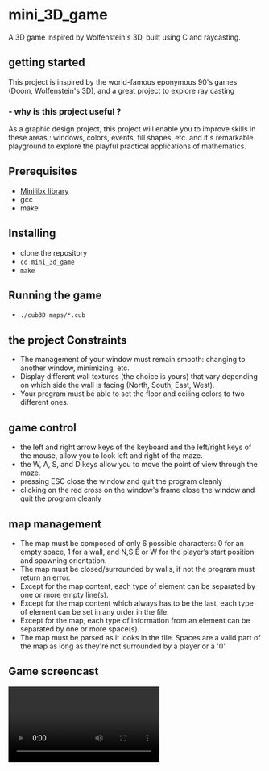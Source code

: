 # mini_3D_game
A 3D game inspired by Wolfenstein's 3D, built using C and raycasting.

## getting started
This project is inspired by the world-famous eponymous 90's games (Doom, Wolfenstein's 3D), and a great project to explore ray casting 
### - why is this project useful ?
As a graphic design project, this project will enable you to improve skills in these areas : windows, colors, events, fill shapes, etc.
and it's remarkable playground to explore the playful practical applications of mathematics.
## Prerequisites
 - [Minilibx library](https://github.com/42Paris/minilibx-linux)
 - gcc
 - make
## Installing
  - clone the repository
  - ``` cd mini_3d_game ```
  - ``` make ```
## Running the game
  - ``` ./cub3D maps/*.cub ```
## the project Constraints
  - The management of your window must remain smooth: changing to another window, minimizing, etc.
  - Display different wall textures (the choice is yours) that vary depending on which
  side the wall is facing (North, South, East, West).
  - Your program must be able to set the floor and ceiling colors to two different ones.
## game control
  - the left and right arrow keys of the keyboard and the left/right keys of the mouse, allow you to look left and right of tha maze.
  - the W, A, S, and D keys allow you to move the point of view through the maze.
  - pressing ESC close the window and quit the program cleanly
  - clicking on the red cross on the window's frame close the window and quit the program cleanly
## map management

  - The map must be composed of only 6 possible characters: 0 for an empty space,
  1 for a wall, and N,S,E or W for the player’s start position and spawning
  orientation.
  - The map must be closed/surrounded by walls, if not the program must return
an error.
  - Except for the map content, each type of element can be separated by one or
more empty line(s).
  - Except for the map content which always has to be the last, each type of
element can be set in any order in the file.
  - Except for the map, each type of information from an element can be separated
by one or more space(s).
  - The map must be parsed as it looks in the file. Spaces are a valid part of the
map as long as they're not surrounded by a player or a '0'
## Game screencast
![Screen record of the game](https://github.com/bouhsiss/mini_3D_game/blob/master/screencast/ScreenRecord...mov)
